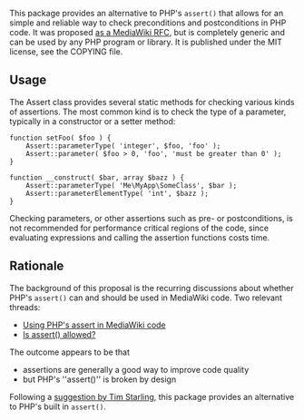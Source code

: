 This package provides an alternative to PHP's `assert()` that allows for an simple and reliable way
to check preconditions and postconditions in PHP code. It was proposed [as a MediaWiki RFC](https://www.mediawiki.org/wiki/Requests_for_comment/Assert),
but is completely generic and can be used by any PHP program or library. It is published under the
MIT license, see the COPYING file.

Usage
-------

The Assert class provides several static methods for checking various kinds of assertions.
The most common kind is to check the type of a parameter, typically in a constructor or a
setter method:

    function setFoo( $foo ) {
        Assert::parameterType( 'integer', $foo, 'foo' );
        Assert::parameter( $foo > 0, 'foo', 'must be greater than 0' );
    }

    function __construct( $bar, array $bazz ) {
        Assert::parameterType( 'Me\MyApp\SomeClass', $bar );
        Assert::parameterElementType( 'int', $bazz );
    }

Checking parameters, or other assertions such as pre- or postconditions, is not recommended for
performance critical regions of the code, since evaluating expressions and calling the assertion
functions costs time.


Rationale
-----------
The background of this proposal is the recurring discussions about whether PHP's `assert()`
can and should be used in MediaWiki code. Two relevant threads:
* [Using PHP's assert in MediaWiki code](http://www.gossamer-threads.com/lists/wiki/wikitech/275737)
* [Is assert() allowed?](http://www.gossamer-threads.com/lists/wiki/wikitech/378676)

The outcome appears to be that
* assertions are generally a good way to improve code quality
* but PHP's ''assert()'' is broken by design

Following a [suggestion by Tim Starling](http://www.gossamer-threads.com/lists/wiki/wikitech/378815#378815),
this package provides an alternative to PHP's built in `assert()`.
